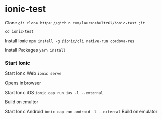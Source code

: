 # ionic-test

Clone
`git clone https://github.com/laurenshultz62/ionic-test.git`

`cd ionic-test`

Install Ionic
`npm install -g @ionic/cli native-run cordova-res`

Install Packages
`yarn install`

### Start Ionic
Start Ionic Web
`ionic serve`

Opens in browser

Start Ionic iOS
`ionic cap run ios -l --external`

Build on emultor

Start Ionic Android
`ionic cap run android -l --external`
Build on emulator

